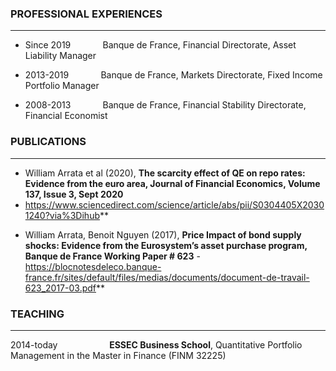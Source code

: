 ### **PROFESSIONAL EXPERIENCES**
___
- Since 2019 $~~~~~~~~~~~$ Banque de France, Financial Directorate, Asset Liability Manager
* 2013-2019 $~~~~~~~~~~~$ Banque de France, Markets Directorate, Fixed Income Portfolio Manager
+ 2008-2013 $~~~~~~~~~~~$ Banque de France, Financial Stability Directorate, Financial Economist

### **PUBLICATIONS**
---

- William Arrata et al (2020), **The scarcity effect of QE on repo rates: Evidence from the euro area,
Journal of Financial Economics, Volume 137, Issue 3, Sept 2020**
- https://www.sciencedirect.com/science/article/abs/pii/S0304405X20301240?via%3Dihub**
* William Arrata, Benoit Nguyen (2017), **Price Impact of bond supply shocks: Evidence from the
Eurosystem’s asset purchase program, Banque de France Working Paper # 623**
-https://blocnotesdeleco.banque-france.fr/sites/default/files/medias/documents/document-de-travail-623_2017-03.pdf**

### **TEACHING**
***
2014-today $~~~~~~~~~~~~~~~~~~~$ **ESSEC Business School**, Quantitative Portfolio Management in the Master in Finance (FINM 32225)
